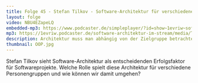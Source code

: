 ```yaml
---
title: Folge 45 - Stefan Tilkov - Software-Architektur für verschiedene Zielgruppen - Live von der OOP mit Lisa Moritz
layout: folge
video: NBU4EZapeLQ
embedded-mp3: https://www.podcaster.de/simpleplayer/?id=show~1evriw~software-architektur-im-stream~pod-603283d91e650123064448&v=1614151242
mp3: https://1evriw.podcaster.de/software-architektur-im-stream/media/Tilkov.mp3
description: Architektur muss man abhängig von der Zielgruppe betrachten.
thumbnail: OOP.jpg
---
```


Stefan Tilkov sieht Software-Architektur als entscheidenden
Erfolgsfaktor für Softwareprojekte. Welche Rolle spielt diese
Architektur für verschiedene Personengruppen und wie können wir damit
umgehen?

